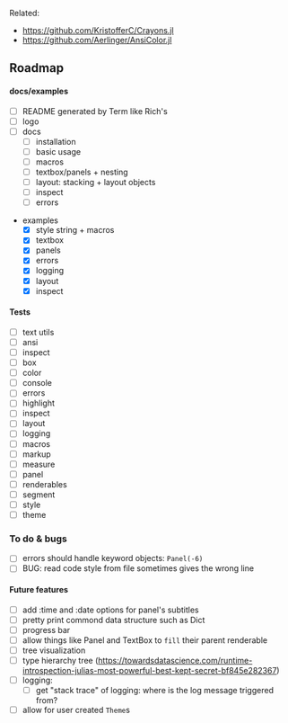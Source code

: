 
Related:
- https://github.com/KristofferC/Crayons.jl
- https://github.com/Aerlinger/AnsiColor.jl



## Roadmap

#### docs/examples
- [ ] README generated by Term like Rich's
- [ ] logo
- [ ] docs
  - [ ] installation
  - [ ] basic usage
  - [ ] macros
  - [ ] textbox/panels + nesting
  - [ ] layout: stacking + layout objects
  - [ ] inspect
  - [ ] errors

- examples
  - [x] style string + macros
  - [x] textbox
  - [x] panels
  - [x] errors
  - [x] logging
  - [x] layout
  - [x] inspect

#### Tests
- [ ] text utils
- [ ] ansi
- [ ] inspect
- [ ] box
- [ ] color
- [ ] console
- [ ] errors
- [ ] highlight
- [ ] inspect
- [ ] layout
- [ ] logging
- [ ] macros
- [ ] markup
- [ ] measure
- [ ] panel
- [ ] renderables
- [ ] segment
- [ ] style
- [ ] theme

### To do & bugs
- [ ] errors should handle keyword objects: `Panel(-6)`
- [ ] BUG: read code style from file sometimes gives the wrong line

#### Future features
- [ ] add :time and :date options for panel's subtitles
- [ ] pretty print commond data structure such as Dict
- [ ] progress bar
- [ ] allow things like Panel and TextBox to `fill` their parent renderable
- [ ] tree visualization
- [ ] type hierarchy tree (https://towardsdatascience.com/runtime-introspection-julias-most-powerful-best-kept-secret-bf845e282367)
- [ ] logging:
  - [ ] get "stack trace" of logging: where is the log message triggered from?
- [ ] allow for user created `Theme`s